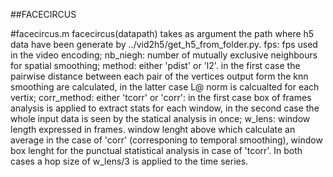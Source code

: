 ##FACECIRCUS

#facecircus.m
facecircus(datapath) takes as argument the path where h5 data have been generate by ../vid2h5/get_h5_from_folder.py. 
fps: fps used in the video encoding;
nb_niegh: number of mutually exclusive neighbours for spatial smoothing;
method: either 'pdist' or 'l2'. in the first case the pairwise distance between each pair of the vertices output form the knn smoothing are calculated, in the latter case L@ norm is calcualted for each vertix;
corr_method: either 'tcorr' or 'corr': in the first case box of frames analysis is applied to extract stats for each window, in the second case the whole input data is seen by the statical analysis in once;
w_lens: window length expressed in frames. window lenght above which calculate an average in the case of 'corr' (corresponing to temporal smoothing), window box lenght for the punctual statistical analysis in case of 'tcorr'. In both cases a hop size of w_lens/3 is applied to the time series.


